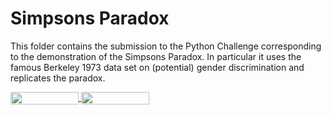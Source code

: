 # Simpsons Paradox 

This folder contains the submission to the Python Challenge corresponding to the demonstration of the Simpsons Paradox. 
In particular it uses the famous Berkeley 1973 data set on (potential) gender discrimination and replicates the paradox. 

<a href="https://nbviewer.jupyter.org/github/HumanCapitalAnalysis/student-project-timmens/blob/master/simpsons_paradox/simpsons_paradox.ipynb" 
    target="_parent">
    <img align="center" 
   src="https://raw.githubusercontent.com/jupyter/design/master/logos/Badges/nbviewer_badge.png" 
       width="109" height="20">
</a> 
<a href="https://mybinder.org/v2/gh/HumanCapitalAnalysis/student-project-timmens/master?filepath=simpsons_paradox%2Fsimpsons_paradox.ipynb" 
     target="_parent">
     <img align="center" 
        src="https://mybinder.org/badge_logo.svg" 
        width="109" height="20">
</a> 

